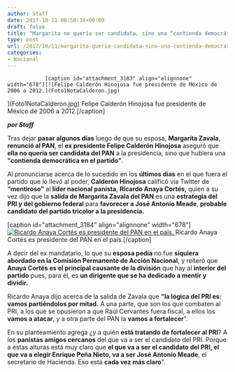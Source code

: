 ```yaml
---
author: Staff
date: 2017-10-11 06:58:34+00:00
draft: false
title: "Margarita no quería ser candidata, sino una “contienda democrática”"
type: post
url: /2017/10/11/margarita-queria-candidata-sino-una-contienda-democratica/
categories:
- Nacional
---
```



				[caption id="attachment_3183" align="alignnone" width="678"][![Felipe Calderón Hinojosa fue presidente de México de 2006 a 2012.](Foto1NotaCalderon.jpg)
](Foto1NotaCalderon.jpg) Felipe Calderón Hinojosa fue presidente de México de 2006 a 2012.[/caption]

_**por Staff**_

Tras dejar **pasar algunos días** luego de que su esposa, **Margarita Zavala**, **renunció al PAN**, el **ex presidente Felipe Calderón Hinojosa** aseguró que **ella no quería ser candidata del PAN** a la presidencia, sino que hubiera una **"contienda democrática en el partido"**.

Al pronunciarse acerca de lo sucedido en los **últimos días** en el que fuera el partido que lo llevó al poder, **Calderón Hinojosa** calificó vía Twitter de **“mentiroso”** al **líder nacional panista**, **Ricardo Anaya Cortés,** quien a su vez dijo que la **salida de Margarita Zavala del PAN** es una **estrategia del PRI y del gobierno federal** para **favorecer a José Antonio Meade**, **probable candidato del partido tricolor a la presidencia.**

[caption id="attachment_3184" align="alignnone" width="678"][![Ricardo Anaya Cortés es presidente del PAN en el país.](Foto2NotaCalderon.jpg)
](Foto2NotaCalderon.jpg) Ricardo Anaya Cortés es presidente del PAN en el país.[/caption]

A decir del ex mandatario, lo que su **esposa pedía** no fue **siquiera abordado en la Comisión Permanente de Acción Nacional**, y reiteró que **Anaya Cortés es el principal causante de la división** que hay al **interior del partido** pues, para él, es **un dirigente que se ha dedicado a mentir y dividir.**

Ricardo Anaya dijo acerca de la salida de Zavala que **"la lógica del PRI es: vamos partiéndolos por mitad.** A una parte, que son los que combaten al PRI, a los que se opusieron a que Raúl Cervantes fuera fiscal, a ellos los **vamos a atacar**, y a otra parte del PAN la **vamos a fortalecer**”.

En su planteamiento agrega ¿y a quién **está tratando de fortalecer al PRI**? A los **panistas amigos cercanos** del que va a ser el candidato del PRI. Porque a estas alturas está muy claro que **el que va a ser el candidato del PRI, el que va a elegir Enrique Peña Nieto, va a ser José Antonio Meade**, el secretario de Hacienda. Eso está **cada vez más claro**".		
